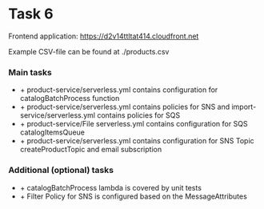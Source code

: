 # Task 6

Frontend application: https://d2v14ttltat414.cloudfront.net

Example CSV-file can be found at ./products.csv


### Main tasks 

- \+ product-service/serverless.yml contains configuration for catalogBatchProcess function
- \+ product-service/serverless.yml contains policies for SNS and import-service/serverless.yml contains policies for SQS
- \+ product-service/File serverless.yml contains configuration for SQS catalogItemsQueue
- \+ product-service/serverless.yml contains configuration for SNS Topic createProductTopic and email subscription

### Additional (optional) tasks

- \+ catalogBatchProcess lambda is covered by unit tests
- \+ Filter Policy for SNS is configured based on the MessageAttributes
 




